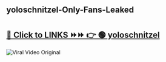 
 ## yoloschnitzel-Only-Fans-Leaked

# <h2><a href="https://clipsfans.com/yoloschnitzel&ref=git">🔗 Click to LINKS ⏩⏩ 👉 🟢 yoloschnitzel </a></h2>

<a href="https://clipsfans.com/yoloschnitzel&ref=git" rel="nofollow" data-target="animated-image.originalLink"><img src="https://i.ibb.co.com/xMMVF88/686577567.gif" alt="Viral Video Original" style="max-width: 100%; display: inline-block;" data-target="animated-image.originalImage"></a>
